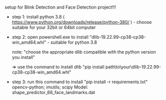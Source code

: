 setup for Blink Detection and Face Detection project!!!

- step 1: install python 3.8 ( https://www.python.org/downloads/release/python-380/ ) - choose suitable for your 32bit or 64bit computer

- step 2: open powershell.exe to install "dlib-19.22.99-cp38-cp38-win_amd64.whl" - suitable for python 3.8

  note: "choose the appropriate dlib compatible with the python version you install"

  => use the command to install dlib "pip install path\to\your\dlib-19.22.99-cp38-cp38-win_amd64.whl"

- step 3: run this command to install "pip install -r requirements.txt" opencv-python; imutils; scipy Model: shape_predictor_68_face_landmarks.dat
